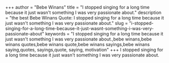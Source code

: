 +++
author = "Bebe Winans"
title = "I stopped singing for a long time because it just wasn't something I was very passionate about."
description = "the best Bebe Winans Quote: I stopped singing for a long time because it just wasn't something I was very passionate about."
slug = "i-stopped-singing-for-a-long-time-because-it-just-wasnt-something-i-was-very-passionate-about"
keywords = "I stopped singing for a long time because it just wasn't something I was very passionate about.,bebe winans,bebe winans quotes,bebe winans quote,bebe winans sayings,bebe winans saying,quotes, sayings,quote, saying, motivation"
+++
I stopped singing for a long time because it just wasn't something I was very passionate about.
